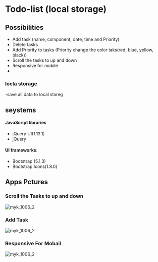 
# Todo-list (local storage)

## Possibilities
- Add task (name, component, date, time and Priority)
- Delete tasks
- Add Priority  to tasks (Priority  change the color taks(red, blue, yellow, black))
- Scroll the tasks to up and down
- Responsive for mobile
- 
### locla storage
-save all data to local storeg

## seystems
#### JavaScript libraries
- jQuery UI(1.13.1)
- jQuery

#### UI frameworks: 
- Bootstrap (5.1.3)
- Bootstrap Icons(1.8.0)

## Apps Pctures

### Scroll the Tasks to up and down

![myk_1006_2](https://user-images.githubusercontent.com/75210468/153160581-58b4e858-b1cd-4206-957e-6ccfd6ccc25a.jpg)

### Add Task

![myk_1006_2](https://user-images.githubusercontent.com/75210468/153166282-5ad7e2a9-0361-4059-a847-5c071f51474e.jpg)

### Responsive For Mobail

![myk_1006_2](https://user-images.githubusercontent.com/75210468/153166835-fcaf2fe9-dbac-4e98-be87-eecb0aba8fe7.jpg)


